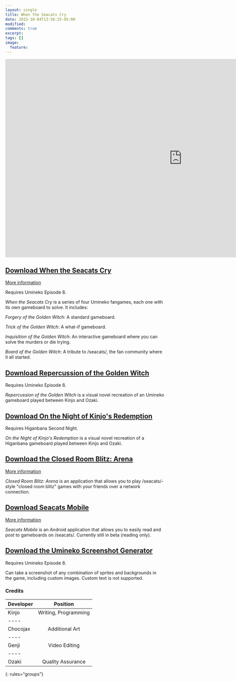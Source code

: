 ```yaml
---
layout: single
title: When the Seacats Cry
date: 2015-10-04T13:56:25-05:00
modified:
comments: true
excerpt:
tags: []
image:
  feature:
---
```


<iframe width="1120" height="630" src="https://www.youtube.com/embed/L3z39v_3KIk" frameborder="0" allowfullscreen></iframe>

## [Download When the Seacats Cry](https://github.com/GoldbarGames/GoldbarGames.github.io/releases/download/wtsc/When_the_Seacats_Cry.zip)
[More information](https://vndb.org/v9220)

Requires Umineko Episode 8.

*When the Seacats Cry* is a series of four Umineko fangames, each one with its own gameboard to solve. It includes:

*Forgery of the Golden Witch*: A standard gameboard.

*Trick of the Golden Witch*: A what-if gameboard.

*Inquisition of the Golden Witch*: An interactive gameboard where you can solve the murders or die trying.

*Board of the Golden Witch*: A tribute to /seacats/, the fan community where it all started.

## [Download Repercussion of the Golden Witch](https://github.com/GoldbarGames/GoldbarGames.github.io/releases/download/rep/Repercussion.zip)
Requires Umineko Episode 8.

*Repercussion of the Golden Witch* is a visual novel recreation of an Umineko gameboard played between Kinjo and Ozaki.

## [Download On the Night of Kinjo's Redemption](https://github.com/GoldbarGames/GoldbarGames.github.io/releases/download/red/Redemption.zip)
Requires Higanbana Second Night.

*On the Night of Kinjo's Redemption* is a visual novel recreation of a Higanbana gameboard played between Kinjo and Ozaki.

## [Download the Closed Room Blitz: Arena](https://github.com/GoldbarGames/GoldbarGames.github.io/releases/download/crb/crb-arena.zip)
[More information](https://www.goldbargames.com/seacats/closed-room-blitz-arena/)

*Closed Room Blitz: Arena* is an application that allows you to play /seacats/-style "closed room blitz" games with your friends over a network connection.

## [Download Seacats Mobile](https://github.com/GoldbarGames/GoldbarGames.github.io/releases/download/sea/seacats-mobile.apk)
[More information](https://www.goldbargames.com/seacats/introducing-seacats-mobile/)

*Seacats Mobile* is an Android application that allows you to easily read and post to gameboards on /seacats/. Currently still in beta (reading only).

## [Download the Umineko Screenshot Generator](https://github.com/GoldbarGames/GoldbarGames.github.io/releases/download/scr/GG.UminekoScreenshot.zip)
Requires Umineko Episode 8.

Can take a screenshot of any combination of sprites and backgrounds in the game, including custom images. Custom text is not supported.

### Credits

| Developer | Position |
|:--------|:-------:|
| Kinjo   | Writing, Programming   |
|----
| Chocojax | Additional Art  |
|----
| Genji | Video Editing   |
|----
| Ozaki   | Quality Assurance   |
{: rules="groups"}
